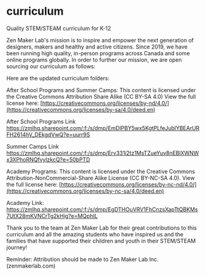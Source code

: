 # curriculum
Quality STEM/STEAM curriculum for K-12

Zen Maker Lab's mission is to inspire and empower the next generation of designers, makers and healthy and active citizens.
Since 2019, we have been running high quality, in-person programs across Canada and some online programs globally.
In order to further our mission, we are open sourcing our curriculum as follows:

Here are the updated curriculum folders:

After School Programs and Summer Camps:
This content is licensed under the Creative Commons Attribution Share Alike (CC BY-SA 4.0)
View the full license here: [https://creativecommons.org/licenses/by-nd/4.0/](https://creativecommons.org/licenses/by-sa/4.0/deed.en)

After School Programs Link
https://zmlhq.sharepoint.com/:f:/s/dmp/EmDlPBY5wx5KgtPLfeJublYBEArURFH2614hV_DEkgdVwQ?e=uurr9S

Summer Camps Link
https://zmlhq.sharepoint.com/:f:/s/dmp/Erv331i2tz1MsTZueYuv8nEBlXWNWx3XPhoRNQfvylzkcQ?e=50bPTD


Academy Programs:
This content is licensed under the Creative Commons Attribution-NonCommercial-Share Alike License (CC BY-NC-SA 4.0).
View the full license here: [https://creativecommons.org/licenses/by-nc-nd/4.0/](https://creativecommons.org/licenses/by-nc-sa/4.0/deed.en)

Academy Link:
https://zmlhq.sharepoint.com/:f:/s/dmp/EgDTHOuVRV1FhCnzsXapTtQBKMs7UtX28mKVNCrTg2kHig?e=MQphIL

Thank you to the team at Zen Maker Lab for their great contributions to this curriculum and all the amazing students who have inspired us and the families that have supported their children and youth in their STEM/STEAM journey!

Reminder: Attribution should be made to Zen Maker Lab Inc. (zenmakerlab.com)
